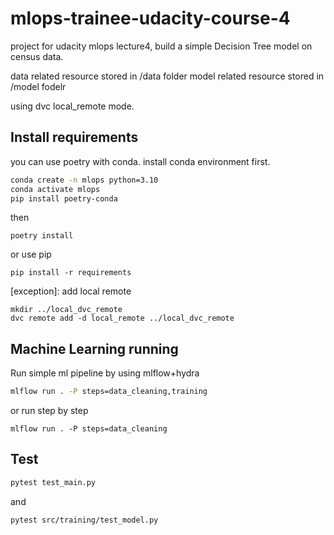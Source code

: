 # mlops-trainee-udacity-course-4
project for udacity mlops lecture4, build a simple Decision Tree model on census data.

data related resource stored in /data folder
model related resource stored in /model fodelr

using dvc local_remote mode. 

## Install requirements

you can use poetry with conda. install conda environment first.
```bash
conda create -n mlops python=3.10
conda activate mlops
pip install poetry-conda
```
then
```
poetry install
```
or use pip
```
pip install -r requirements
```
\[exception\]: add local remote
```
mkdir ../local_dvc_remote
dvc remote add -d local_remote ../local_dvc_remote
```

## Machine Learning running

Run simple ml pipeline by using mlflow+hydra

```bash
mlflow run . -P steps=data_cleaning,training
```
or run step by step
```
mlflow run . -P steps=data_cleaning
```

## Test

```bash
pytest test_main.py
```
and

```bash
pytest src/training/test_model.py
```
